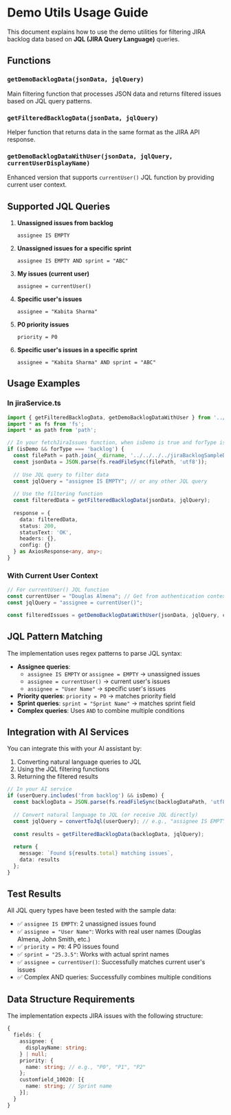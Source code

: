 # Demo Utils Usage Guide

This document explains how to use the demo utilities for filtering JIRA backlog data based on **JQL (JIRA Query Language)** queries.

## Functions

### `getDemoBacklogData(jsonData, jqlQuery)`
Main filtering function that processes JSON data and returns filtered issues based on JQL query patterns.

### `getFilteredBacklogData(jsonData, jqlQuery)`
Helper function that returns data in the same format as the JIRA API response.

### `getDemoBacklogDataWithUser(jsonData, jqlQuery, currentUserDisplayName)`
Enhanced version that supports `currentUser()` JQL function by providing current user context.

## Supported JQL Queries

1. **Unassigned issues from backlog**
   ```jql
   assignee IS EMPTY
   ```

2. **Unassigned issues for a specific sprint**
   ```jql
   assignee IS EMPTY AND sprint = "ABC"
   ```

3. **My issues (current user)**
   ```jql
   assignee = currentUser()
   ```

4. **Specific user's issues**
   ```jql
   assignee = "Kabita Sharma"
   ```

5. **P0 priority issues**
   ```jql
   priority = P0
   ```

6. **Specific user's issues in a specific sprint**
   ```jql
   assignee = "Kabita Sharma" AND sprint = "ABC"
   ```

## Usage Examples

### In jiraService.ts

```typescript
import { getFilteredBacklogData, getDemoBacklogDataWithUser } from '../utils/demoUtils';
import * as fs from 'fs';
import * as path from 'path';

// In your fetchJiraIssues function, when isDemo is true and forType is 'backlog'
if (isDemo && forType === 'backlog') {
  const filePath = path.join(__dirname, '../../../../jiraBacklogSampleData.json');
  const jsonData = JSON.parse(fs.readFileSync(filePath, 'utf8'));
  
  // Use JQL query to filter data
  const jqlQuery = "assignee IS EMPTY"; // or any other JQL query
  
  // Use the filtering function
  const filteredData = getFilteredBacklogData(jsonData, jqlQuery);
  
  response = {
    data: filteredData,
    status: 200,
    statusText: 'OK',
    headers: {},
    config: {}
  } as AxiosResponse<any, any>;
}
```

### With Current User Context

```typescript
// For currentUser() JQL function
const currentUser = "Douglas Almena"; // Get from authentication context
const jqlQuery = "assignee = currentUser()";

const filteredIssues = getDemoBacklogDataWithUser(jsonData, jqlQuery, currentUser);
```

## JQL Pattern Matching

The implementation uses regex patterns to parse JQL syntax:

- **Assignee queries**: 
  - `assignee IS EMPTY` or `assignee = EMPTY` → unassigned issues
  - `assignee = currentUser()` → current user's issues
  - `assignee = "User Name"` → specific user's issues
- **Priority queries**: `priority = P0` → matches priority field
- **Sprint queries**: `sprint = "Sprint Name"` → matches sprint field
- **Complex queries**: Uses `AND` to combine multiple conditions

## Integration with AI Services

You can integrate this with your AI assistant by:

1. Converting natural language queries to JQL
2. Using the JQL filtering functions
3. Returning the filtered results

```typescript
// In your AI service
if (userQuery.includes('from backlog') && isDemo) {
  const backlogData = JSON.parse(fs.readFileSync(backlogDataPath, 'utf8'));
  
  // Convert natural language to JQL (or receive JQL directly)
  const jqlQuery = convertToJql(userQuery); // e.g., "assignee IS EMPTY"
  
  const results = getFilteredBacklogData(backlogData, jqlQuery);
  
  return {
    message: `Found ${results.total} matching issues`,
    data: results
  };
}
```

## Test Results

All JQL query types have been tested with the sample data:

- ✅ `assignee IS EMPTY`: 2 unassigned issues found
- ✅ `assignee = "User Name"`: Works with real user names (Douglas Almena, John Smith, etc.)
- ✅ `priority = P0`: 4 P0 issues found  
- ✅ `sprint = "25.3.5"`: Works with actual sprint names
- ✅ `assignee = currentUser()`: Successfully matches current user's issues
- ✅ Complex AND queries: Successfully combines multiple conditions

## Data Structure Requirements

The implementation expects JIRA issues with the following structure:

```typescript
{
  fields: {
    assignee: {
      displayName: string;
    } | null;
    priority: {
      name: string; // e.g., "P0", "P1", "P2"
    };
    customfield_10020: [{
      name: string; // Sprint name
    }];
  }
}
```
